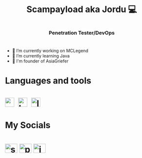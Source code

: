 <h1 align="center">Scampayload aka Jordu 💻<h1 align="center">  

<h3 align="center">Penetration Tester/DevOps<h3 align="center"> 

#
- 🔭 I’m currently working on MCLegend
- 🌱 I’m currently learning Java
- 👤 I'm founder of AsiaGriefer

#
<h1 align="left">Languages and tools<h1>
<img align="left" alt="python" width="30px" style="padding-right:10px;" src="https://cdn.jsdelivr.net/gh/devicons/devicon/icons/python/python-original.svg" />
<img align="left" alt="bash" width="30px" style="padding-right:10px;" src="https://cdn.jsdelivr.net/gh/devicons/devicon/icons/bash/bash-original.svg" /> 
<img align="left" alt="linux" width="30px" style="padding-right:10px;" src="https://cdn.jsdelivr.net/gh/devicons/devicon/icons/linux/linux-original.svg" />  
<br /> 

<h1 align="left">My Socials<h1>
<p align="left">
<a href="https://www.facebook.com/skirpt/" target="blank"><img align="center" src="https://cdn.jsdelivr.net/gh/devicons/devicon/icons/facebook/facebook-original.svg" alt="skirpt" height="30" width="40" /></a>
<a href="https://www.youtube.com/c/@payloaduwu" target="blank"><img align="center" src="https://raw.githubusercontent.com/rahuldkjain/github-profile-readme-generator/master/src/images/icons/Social/youtube.svg" alt="payloaduwu" height="30" width="40" /></a>
<a href="https://discord.gg/sZj3zXynzX" target="blank"><img align="center" src="https://raw.githubusercontent.com/rahuldkjain/github-profile-readme-generator/master/src/images/icons/Social/discord.svg" alt="jord6484" height="30" width="40" /></a>
</p>
